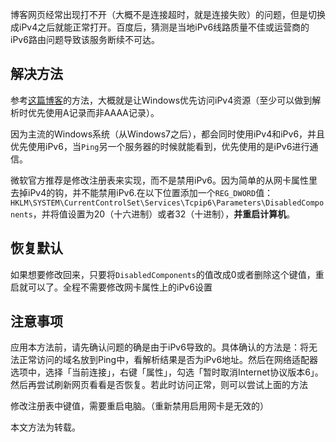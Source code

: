 博客网页经常出现打不开（大概不是连接超时，就是连接失败）的问题，但是切换成iPv4之后就能正常打开。百度后，猜测是当地iPv6线路质量不佳或运营商的iPv6路由问题导致该服务断续不可达。
<!--more-->
## 解决方法

参考[这篇博客](https://www.jianshu.com/p/7226e940088e)的方法，大概就是让Windows优先访问iPv4资源（至少可以做到解析时优先使用A记录而非AAAA记录）。

因为主流的Windows系统（从Windows7之后），都会同时使用iPv4和iPv6，并且优先使用iPv6，当`Ping`另一个服务器的时候就能看到，优先使用的是iPv6进行通信。

微软官方推荐是修改注册表来实现，而不是禁用iPv6。因为简单的从网卡属性里去掉iPv4的钩，并不能禁用iPv6.在以下位置添加一个`REG_DWORD`值：`HKLM\SYSTEM\CurrentControlSet\Services\Tcpip6\Parameters\DisabledComponents`，并将值设置为20（十六进制）或者32（十进制），**并重启计算机**。

## 恢复默认

如果想要修改回来，只要将`DisabledComponents`的值改成0或者删除这个键值，重启就可以了。全程不需要修改网卡属性上的iPv6设置

## 注意事项

应用本方法前，请先确认问题的确是由于iPv6导致的。具体确认的方法是：将无法正常访问的域名放到Ping中，看解析结果是否为iPv6地址。然后在网络适配器选项中，选择「当前连接」，右键「属性」，勾选「暂时取消Internet协议版本6」。然后再尝试刷新网页看看是否恢复。若此时访问正常，则可以尝试上面的方法

修改注册表中键值，需要重启电脑。（重新禁用启用网卡是无效的）

本文方法为转载。